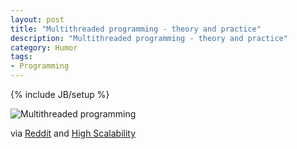 ```yaml
---
layout: post
title: "Multithreaded programming - theory and practice"
description: "Multithreaded programming - theory and practice"
category: Humor
tags: 
- Programming
---
```

{% include JB/setup %}

![Multithreaded programming](https://public-ch3301.files.1drv.com/y2pbW0y_yOMi8CpGSaCy6OgAa5aV7PC0Ojq2pFZxzTsq56xzSEHJqkmnVmhuKpfFhmTN545Irhe5ezbRame911n3ZXL1jqtlaBRrIk0ep5Qk-c/MultiThreading.png)

<!-- more -->

via [Reddit](http://www.reddit.com/r/aww/comments/2oagj8/multithreaded_programming_theory_and_practice/) and [High Scalability](http://highscalability.com/blog/2014/12/16/multithreaded-programming-has-really-gone-to-the-dogs.html)
